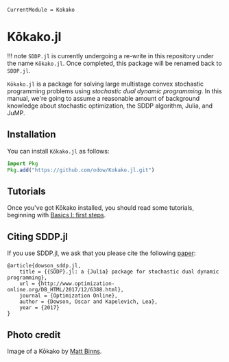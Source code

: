 ```@meta
CurrentModule = Kokako
```

# Kōkako.jl

!!! note
    `SDDP.jl` is currently undergoing a re-write in this repository under the
    name `Kōkako.jl`. Once completed, this package will be renamed back to
    `SDDP.jl`.


`Kōkako.jl` is a package for solving large multistage convex stochastic
programming problems using *stochastic dual dynamic programming*. In this
manual, we're going to assume a reasonable amount of background knowledge about
stochastic optimization, the SDDP algorithm, Julia, and JuMP.

## Installation

You can install `Kōkako.jl` as follows:

```julia
import Pkg
Pkg.add("https://github.com/odow/Kokako.jl.git")
```

## Tutorials

Once you've got Kōkako installed, you should read some tutorials, beginning
with [Basics I: first steps](@ref).

## Citing SDDP.jl

If you use SDDP.jl, we ask that you please cite the following
[paper](http://www.optimization-online.org/DB_FILE/2017/12/6388.pdf):
```
@article{dowson_sddp.jl,
	title = {{SDDP}.jl: a {Julia} package for stochastic dual dynamic programming},
	url = {http://www.optimization-online.org/DB_HTML/2017/12/6388.html},
	journal = {Optimization Online},
	author = {Dowson, Oscar and Kapelevich, Lea},
	year = {2017}
}
```

## Photo credit

Image of a Kōkako by [Matt Binns](https://www.flickr.com/photos/mattbinns/1962834042).
